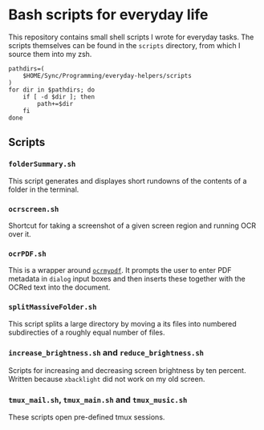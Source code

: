 Bash scripts for everyday life
==============================

This repository contains small shell scripts I wrote for everyday tasks. The scripts themselves can be found in the `scripts` directory, from which I source them into my zsh.

```
pathdirs=(
    $HOME/Sync/Programming/everyday-helpers/scripts
)
for dir in $pathdirs; do
    if [ -d $dir ]; then
        path+=$dir
    fi
done
```

Scripts
-------

### `folderSummary.sh`

This script generates and displayes short rundowns of the contents of a folder in the terminal.

### `ocrscreen.sh`

Shortcut for taking a screenshot of a given screen region and running OCR over it.

### `ocrPDF.sh`

This is a wrapper around [`ocrmypdf`](https://github.com/jbarlow83/OCRmyPDF). It prompts the user to enter PDF metadata in `dialog` input boxes and then inserts these together with the OCRed text into the document.

### `splitMassiveFolder.sh`

This script splits a large directory by moving a its files into numbered subdirecties of a roughly equal number of files.

### `increase_brightness.sh` and `reduce_brightness.sh`

Scripts for increasing and decreasing screen brightness by ten percent. Written because `xbacklight` did not work on my old screen.

### `tmux_mail.sh`, `tmux_main.sh` and `tmux_music.sh`

These scripts open pre-defined tmux sessions.
